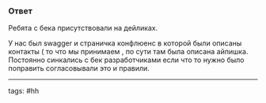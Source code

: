### Ответ

Ребята с бека присутствовали на дейликах.

У нас был swagger и страничка конфлюенс в которой были описаны контакты ( то что мы принимаем , по сути там была описана айпишка. Постоянно синкались с бек разработчиками если что то нужно было поправить согласовывали это и правили.

____
tags: #hh 